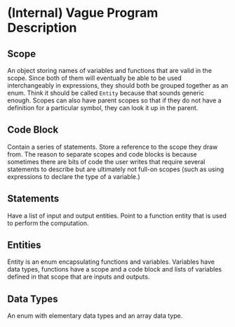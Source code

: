 # (Internal) Vague Program Description

## Scope
An object storing names of variables and functions that are valid
in the scope. Since both of them will eventually be able to be used
interchangeably in expressions, they should both be grouped together as an enum.
Think it should be called `Entity` because that sounds generic enough. Scopes
can also have parent scopes so that if they do not have a definition for a
particular symbol, they can look it up in the parent.

## Code Block
Contain a series of statements. Store a reference to the scope they draw from.
The reason to separate scopes and code blocks is because sometimes there are
bits of code the user writes that require several statements to describe but are
ultimately not full-on scopes (such as using expressions to declare the type of
a variable.)

## Statements
Have a list of input and output entities. Point to a function entity that is
used to perform the computation. 

## Entities
Entity is an enum encapsulating functions and variables. Variables have data
types, functions have a scope and a code block and lists of variables defined
in that scope that are inputs and outputs.

## Data Types
An enum with elementary data types and an array data type.